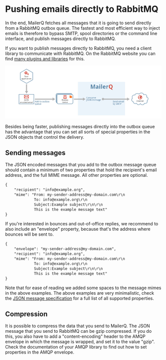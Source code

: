 # Pushing emails directly to RabbitMQ

In the end, MailerQ fetches all messages that it is going to send directly
from a RabbitMQ outbox queue. The fastest and most efficient way to inject emails 
is therefore to bypass SMTP, spool directories or the command line interface,
and publish messages directly to RabbitMQ.

If you want to publish messages directly to RabbitMQ, you need a client 
library to communicate with RabbitMQ. On the RabbitMQ website you can
find [many plugins and libraries](http://www.rabbitmq.com/devtools.html) 
for this.

![MailerQ put it in RabbitMQ](../Images/mailerq-put-it-in-rabbitmq.png)

Besides being faster, publishing messages directly into the outbox queue 
has the advantage that you can set all sorts of special properties
in the JSON objects that control the delivery.

## Sending messages

The JSON encoded messages that you add to the outbox message queue should 
contain a minimum of two properties that hold the recipient's email address, 
and the full MIME message. All other properties are optional.

````
{
    "recipient": "info@example.org",
    "mime": "From: my-sender-address@my-domain.com\r\n
             To: info@example.org\r\n
             Subject:Example subject\r\n\r\n
             This is the example message text"
}
````

If you're interested in bounces and out-of-office replies, we recommend
to also include an "envelope" property, because that's the address where
bounces will be sent to. 

````
{
    "envelope": "my-sender-address@my-domain.com",
    "recipient": "info@example.org",
    "mime": "From: my-sender-address@my-domain.com\r\n
             To: info@example.org\r\n
             Subject:Example subject\r\n\r\n
             This is the example message text"
}
````


Note that for ease of reading we added some spaces to the message mimes in the 
above examples. The above examples are very minimalistic, check the
[JSON message specification](json-messages) for a full list of all
supported properties.

## Compression

It is possible to compress the data that you send to MailerQ. The JSON
message that you send to RabbitMQ can be gzip compressed. If you do this,
you also have to add a "content-encoding" header to the AMQP envelope in
which the message is wrapped, and set it to the value "gzip". Check the
documentation of your AMQP library to find out how to set properties in
the AMQP envelope.
